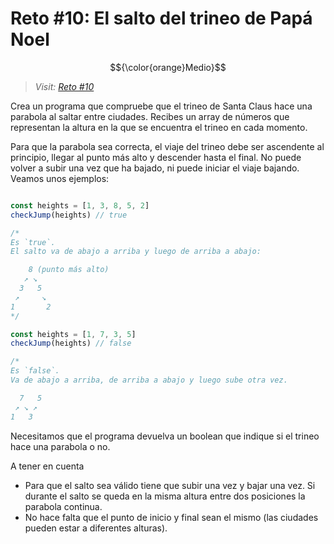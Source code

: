 # Reto #10: El salto del trineo de Papá Noel

$${\color{orange}Medio}$$

> _Visit: [Reto #10](https://2022.adventjs.dev/es/challenges/2022/10)_

Crea un programa que compruebe que el trineo de Santa Claus hace una
parabola al saltar entre ciudades. Recibes un array de números que
representan la altura en la que se encuentra el trineo en cada momento.

Para que la parabola sea correcta, el viaje del trineo debe ser ascendente al
principio, llegar al punto más alto y descender hasta el final. No puede volver
a subir una vez que ha bajado, ni puede iniciar el viaje bajando.
Veamos unos ejemplos:

```javascript

const heights = [1, 3, 8, 5, 2]
checkJump(heights) // true

/*
Es `true`.
El salto va de abajo a arriba y luego de arriba a abajo:

    8 (punto más alto)
   ↗ ↘
  3   5
 ↗     ↘
1       2
*/

const heights = [1, 7, 3, 5]
checkJump(heights) // false

/*
Es `false`.
Va de abajo a arriba, de arriba a abajo y luego sube otra vez.

  7   5 
 ↗ ↘ ↗
1   3
```

Necesitamos que el programa devuelva un boolean que indique si el trineo hace
una parabola o no.

A tener en cuenta

- Para que el salto sea válido tiene que subir una vez y bajar una vez. Si
durante el salto se queda en la misma altura entre dos posiciones la parabola continua.
- No hace falta que el punto de inicio y final sean el mismo (las ciudades
pueden estar a diferentes alturas).
